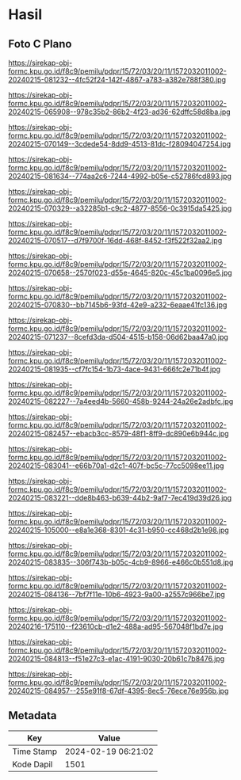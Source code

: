 # Hasil

## Foto C Plano

https://sirekap-obj-formc.kpu.go.id/f8c9/pemilu/pdpr/15/72/03/20/11/1572032011002-20240215-081232--4fc52f24-142f-4867-a783-a382e788f380.jpg

https://sirekap-obj-formc.kpu.go.id/f8c9/pemilu/pdpr/15/72/03/20/11/1572032011002-20240215-065908--978c35b2-86b2-4f23-ad36-62dffc58d8ba.jpg

https://sirekap-obj-formc.kpu.go.id/f8c9/pemilu/pdpr/15/72/03/20/11/1572032011002-20240215-070149--3cdede54-8dd9-4513-81dc-f28094047254.jpg

https://sirekap-obj-formc.kpu.go.id/f8c9/pemilu/pdpr/15/72/03/20/11/1572032011002-20240215-081634--774aa2c6-7244-4992-b05e-c52786fcd893.jpg

https://sirekap-obj-formc.kpu.go.id/f8c9/pemilu/pdpr/15/72/03/20/11/1572032011002-20240215-070329--a32285b1-c9c2-4877-8556-0c3915da5425.jpg

https://sirekap-obj-formc.kpu.go.id/f8c9/pemilu/pdpr/15/72/03/20/11/1572032011002-20240215-070517--d7f9700f-16dd-468f-8452-f3f522f32aa2.jpg

https://sirekap-obj-formc.kpu.go.id/f8c9/pemilu/pdpr/15/72/03/20/11/1572032011002-20240215-070658--2570f023-d55e-4645-820c-45c1ba0096e5.jpg

https://sirekap-obj-formc.kpu.go.id/f8c9/pemilu/pdpr/15/72/03/20/11/1572032011002-20240215-070830--bb7145b6-93fd-42e9-a232-6eaae41fc136.jpg

https://sirekap-obj-formc.kpu.go.id/f8c9/pemilu/pdpr/15/72/03/20/11/1572032011002-20240215-071237--8cefd3da-d504-4515-b158-06d62baa47a0.jpg

https://sirekap-obj-formc.kpu.go.id/f8c9/pemilu/pdpr/15/72/03/20/11/1572032011002-20240215-081935--cf7fc154-1b73-4ace-9431-666fc2e71b4f.jpg

https://sirekap-obj-formc.kpu.go.id/f8c9/pemilu/pdpr/15/72/03/20/11/1572032011002-20240215-082227--7a4eed4b-5660-458b-9244-24a26e2adbfc.jpg

https://sirekap-obj-formc.kpu.go.id/f8c9/pemilu/pdpr/15/72/03/20/11/1572032011002-20240215-082457--ebacb3cc-8579-48f1-8ff9-dc890e6b944c.jpg

https://sirekap-obj-formc.kpu.go.id/f8c9/pemilu/pdpr/15/72/03/20/11/1572032011002-20240215-083041--e66b70a1-d2c1-407f-bc5c-77cc5098ee11.jpg

https://sirekap-obj-formc.kpu.go.id/f8c9/pemilu/pdpr/15/72/03/20/11/1572032011002-20240215-083221--dde8b463-b639-44b2-9af7-7ec419d39d26.jpg

https://sirekap-obj-formc.kpu.go.id/f8c9/pemilu/pdpr/15/72/03/20/11/1572032011002-20240215-105000--e8a1e368-8301-4c31-b950-cc468d2b1e98.jpg

https://sirekap-obj-formc.kpu.go.id/f8c9/pemilu/pdpr/15/72/03/20/11/1572032011002-20240215-083835--306f743b-b05c-4cb9-8966-e466c0b551d8.jpg

https://sirekap-obj-formc.kpu.go.id/f8c9/pemilu/pdpr/15/72/03/20/11/1572032011002-20240215-084136--7bf7f11e-10b6-4923-9a00-a2557c966be7.jpg

https://sirekap-obj-formc.kpu.go.id/f8c9/pemilu/pdpr/15/72/03/20/11/1572032011002-20240216-175110--f23610cb-d1e2-488a-ad95-567048f1bd7e.jpg

https://sirekap-obj-formc.kpu.go.id/f8c9/pemilu/pdpr/15/72/03/20/11/1572032011002-20240215-084813--f51e27c3-e1ac-4191-9030-20b61c7b8476.jpg

https://sirekap-obj-formc.kpu.go.id/f8c9/pemilu/pdpr/15/72/03/20/11/1572032011002-20240215-084957--255e91f8-67df-4395-8ec5-76ece76e956b.jpg


## Metadata

| Key        | Value               |
| ---------- | ------------------- |
| Time Stamp | 2024-02-19 06:21:02 |
| Kode Dapil | 1501                |



